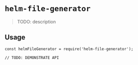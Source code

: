 # `helm-file-generator`

> TODO: description

## Usage

```
const helmFileGenerator = require('helm-file-generator');

// TODO: DEMONSTRATE API
```
